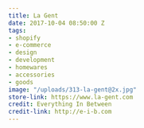 ```yaml
---
title: La Gent
date: 2017-10-04 08:50:00 Z
tags:
- shopify
- e-commerce
- design
- development
- homewares
- accessories
- goods
image: "/uploads/313-la-gent@2x.jpg"
store-link: https://www.la-gent.com
credit: Everything In Between
credit-link: http://e-i-b.com
---
```


